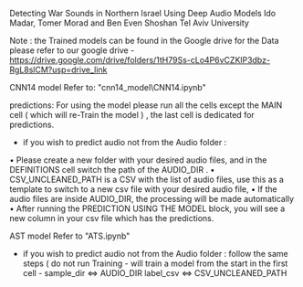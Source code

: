 Detecting War Sounds in Northern Israel Using Deep Audio Models
Ido Madar, Tomer Morad and Ben Even Shoshan
Tel Aviv University

Note : 
the Trained models can be found in the Google drive
for the Data please refer to our google drive -
	https://drive.google.com/drive/folders/1tH79Ss-cLo4P6vCZKlP3dbz-RgL8slCM?usp=drive_link

CNN14 model 
Refer to: "cnn14_model\CNN14.ipynb"

predictions: 
For using the model please run all the cells except the MAIN cell ( which will re-Train the model ) , the last cell is dedicated for predictions.

- if you wish to predict audio not from the Audio folder :

•	Please create a new folder with your desired audio files, and in the DEFINITIONS cell 		switch the path of the AUDIO_DIR .
•	CSV_UNCLEANED_PATH is a CSV with the list of audio files, use this as a template to 		switch to a new csv file with your desired audio file,
•	If the audio files are inside AUDIO_DIR, the  processing will be made automatically
•	After running the PREDICTION USING THE MODEL block, you will see a new column in your 		csv file which has the predictions. 

AST model 
Refer to "ATS.ipynb"

- if you wish to predict audio not from the Audio folder :
	follow the same steps ( do not run Training - will train a model from the start 
	in the first cell - 
	sample_dir <=> AUDIO_DIR
	label_csv <=> CSV_UNCLEANED_PATH
